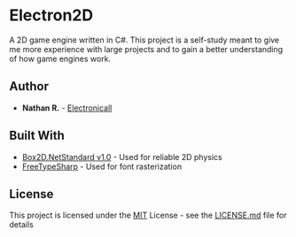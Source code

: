 # Electron2D

A 2D game engine written in C#. This project is a self-study meant to give me more experience with large projects and to gain a better understanding of how game engines work.

## Author

  - **Nathan R.** -
    [Electronicall](https://github.com/Electronicall)

## Built With

  - [Box2D.NetStandard v1.0](https://github.com/codingben/box2d-netstandard/tree/v1.0) - Used for reliable 2D physics
  - [FreeTypeSharp](https://github.com/ryancheung/FreeTypeSharp) - Used for font rasterization

## License

This project is licensed under the [MIT](LICENSE.md) License - see the [LICENSE.md](LICENSE.md) file
for details
